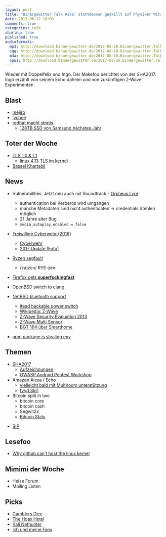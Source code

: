 ```yaml
---
layout: post
title: "Binärgewitter Talk #178: stattdessen geskillt auf Physiker Witze"
date: 2017-08-12 10:00
comments: true
categories: talk
sharing: true
published: true
audioformats:
  mp3: http://download.binaergewitter.de/2017-08-10.Binaergewitter.Talk.178.mp3
  ogg: http://download.binaergewitter.de/2017-08-10.Binaergewitter.Talk.178.ogg
  m4a: http://download.binaergewitter.de/2017-08-10.Binaergewitter.Talk.178.m4a
  opus: http://download.binaergewitter.de/2017-08-10.Binaergewitter.Talk.178.opus
---
```

Wieder mit Doppelfelix und Ingo. Der Makefoo berichtet von der SHA2017. Ingo erzählt von seinem Echo daheim und von zukünftigen Z-Wave Experimenten.

## Blast
- [mejiro](http://dmpop.github.io/mejiro/)
- [lychee](https://lychee.electerious.com/)
- [redhat macht stratis](http://www.pro-linux.de/news/1/25009/stratis-red-hats-k%C3%BCnftige-strategie-f%C3%BCr-den-storage-bereich.html)
  * [128TB SSD von Samsung nächstes Jahr](https://www.theregister.co.uk/2017/08/09/samsungs_128tb_ssd_bombshell/)

## Toter der Woche
- [TLS 1.0 & 1.1](https://www.heise.de/security/meldung/Debian-Entwicklungsversion-schaltet-TLS-1-0-und-1-1-ab-3794573.html)
  * [linux 4.13 TLS im kernel](https://www.mail-archive.com/netdev@vger.kernel.org/msg173631.html)
- [Bassel Khartabil](https://netzpolitik.org/2017/creative-commons-aktivist-bassel-khartabil-von-syrischem-regime-getoetet/)

## News
- Vulnerabilities: Jetzt neu auch mit Soundtrack - [Orpheus Lyre](https://www.orpheus-lyre.info/)
    - authentication bei Kerberos wird umgangen
    - manche Metadaten sind nicht authenticated -> credentials Stehlen möglich
    - 21 Jahre alter Bug
    - `media.autoplay.enabled = false`
- [Freiwillige Cyberwehr (2016)](http://www.zeit.de/digital/datenschutz/2016-10/bsi-cyberangriff-it-sicherheit-feuerwehr-cyberwehr/komplettansicht)

  * [Cyberwehr](http://krebsco.de/minikrebs/linuxtag/img/album_pic4_www.wardriver.ch.jpg)
  * [2017 Update (Foto)](
https://www.fraunhofer.de/de/presse/presseinformationen/2017/mai/hochsicherheit-und-emergency-response-lernlabor-cybersicherheit-startet-in-sankt-augustin/_jcr_content/contentPar/sectioncomponent/sectionParsys/textwithinlinedimage/imageComponent1/image.img.large.jpg/1495552358319_pi-2017-05-LernlaborCybersicherheit.jpg
)
- [Ryzen segfault](
https://www.heise.de/newsticker/meldung/SegFault-Bug-AMD-bestaetigt-Ryzen-Fehler-beim-Kompilieren-unter-Linux-3796688.html)
  * /ˈraɪzɛn/ RYE-zen
- [Firefox gets **superfuckingfast**](https://www.heise.de/newsticker/meldung/Firefox-55-geringerer-Speicherbedarf-bessere-Performance-3782276.html)
- [OpenBSD switch to clang](http://undeadly.org/cgi?action=article&sid=20170727055820)
- [NetBSD bluetooth support](http://mail-index.netbsd.org/source-changes/2017/08/10/msg087173.html)
  * [itead hackable power switch](https://www.itead.cc/smart-home.html)
  * [Wikipedia: Z-Wave](https://de.wikipedia.org/wiki/Z-Wave)
  * [Z-Wave Security Evaluation 2013](https://sensepost.com/cms/resources/conferences/2013/bh_zwave/Security%20Evaluation%20of%20Z-Wave_WP.pdf)
  * [Z-Wave Multi Sensor](http://amzn.to/2wRSz2M)
  * [BGT 164 über Smarthome](https://blog.binaergewitter.de/2017/01/21/binaergewitter-talk-number-164-steckerchecker)
- [npm package is stealing env](https://twitter.com/o_cee/status/892306836199800836)


## Themen

- [SHA2017](https://sha2017.org/)
  * [Aufzeichnungen](https://media.ccc.de/c/SHA2017)
  * [OWASP Android Pentest Workshop](https://github.com/OWASP-Ruhrpott/owasp-workshop-android-pentest)
- Amazon Alexa / Echo
    * [vielleicht bald mit Multiroom unterstützung](https://www.golem.de/news/amazon-lautsprecher-echo-soll-multiroom-modus-bekommen-1708-129403.html)
    * [fyyd Skill](http://amzn.to/2hT2Nx9)
- Bitcoin split in two
  * bitcoin core
  * bitcoin cash
  * Segwit2x
  * [Bitcoin Stats](https://coin.dance/blocks)
* [BIP](https://github.com/bitcoin/bips/blob/master/bip-0009.mediawiki)


## Lesefoo
- [Why github can't host the linux kernel](http://blog.ffwll.ch/2017/08/github-why-cant-host-the-kernel.html)

## Mimimi der Woche
- Heise Forum
- Mailing Listen

## Picks
- [Gamblers Dice](https://github.com/xori/gamblers-dice)
- [The Hoax Hotel](https://www.youtube.com/channel/UCnNlJNSRxa3PF8XrKHOEPug)
- [Kali Nethunter](https://www.kali.org/kali-linux-nethunter/)
- [Ich und meine Fans](https://twitter.com/LauraJaneGrace/status/895079063253024770)
